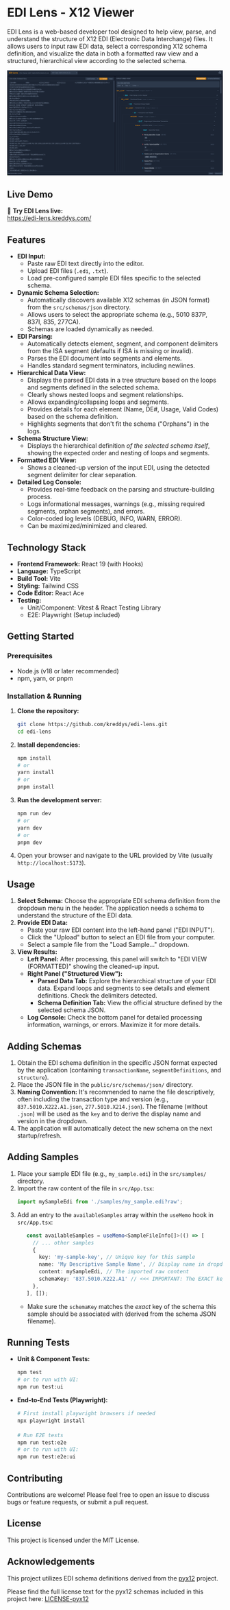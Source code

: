 # EDI Lens - X12 Viewer

EDI Lens is a web-based developer tool designed to help view, parse, and understand the structure of X12 EDI (Electronic Data Interchange) files. It allows users to input raw EDI data, select a corresponding X12 schema definition, and visualize the data in both a formatted raw view and a structured, hierarchical view according to the selected schema.

![EDI Lens Screenshot](./docs/edi-lens-ui.png)

## Live Demo

🚀 **Try EDI Lens live:**  
<a href="https://edi-lens.kreddys.com/" target="_blank" rel="noopener noreferrer">https://edi-lens.kreddys.com/</a>


## Features

*   **EDI Input:**
    *   Paste raw EDI text directly into the editor.
    *   Upload EDI files (`.edi`, `.txt`).
    *   Load pre-configured sample EDI files specific to the selected schema.
*   **Dynamic Schema Selection:**
    *   Automatically discovers available X12 schemas (in JSON format) from the `src/schemas/json` directory.
    *   Allows users to select the appropriate schema (e.g., 5010 837P, 837I, 835, 277CA).
    *   Schemas are loaded dynamically as needed.
*   **EDI Parsing:**
    *   Automatically detects element, segment, and component delimiters from the ISA segment (defaults if ISA is missing or invalid).
    *   Parses the EDI document into segments and elements.
    *   Handles standard segment terminators, including newlines.
*   **Hierarchical Data View:**
    *   Displays the parsed EDI data in a tree structure based on the loops and segments defined in the selected schema.
    *   Clearly shows nested loops and segment relationships.
    *   Allows expanding/collapsing loops and segments.
    *   Provides details for each element (Name, DE#, Usage, Valid Codes) based on the schema definition.
    *   Highlights segments that don't fit the schema ("Orphans") in the logs.
*   **Schema Structure View:**
    *   Displays the hierarchical definition *of the selected schema itself*, showing the expected order and nesting of loops and segments.
*   **Formatted EDI View:**
    *   Shows a cleaned-up version of the input EDI, using the detected segment delimiter for clear separation.
*   **Detailed Log Console:**
    *   Provides real-time feedback on the parsing and structure-building process.
    *   Logs informational messages, warnings (e.g., missing required segments, orphan segments), and errors.
    *   Color-coded log levels (DEBUG, INFO, WARN, ERROR).
    *   Can be maximized/minimized and cleared.

## Technology Stack

*   **Frontend Framework:** React 19 (with Hooks)
*   **Language:** TypeScript
*   **Build Tool:** Vite
*   **Styling:** Tailwind CSS
*   **Code Editor:** React Ace
*   **Testing:**
    *   Unit/Component: Vitest & React Testing Library
    *   E2E: Playwright (Setup included)

## Getting Started

### Prerequisites

*   Node.js (v18 or later recommended)
*   npm, yarn, or pnpm

### Installation & Running

1.  **Clone the repository:**
    ```bash
    git clone https://github.com/kreddys/edi-lens.git 
    cd edi-lens
    ```

2.  **Install dependencies:**
    ```bash
    npm install
    # or
    yarn install
    # or
    pnpm install
    ```

3.  **Run the development server:**
    ```bash
    npm run dev
    # or
    yarn dev
    # or
    pnpm dev
    ```

4.  Open your browser and navigate to the URL provided by Vite (usually `http://localhost:5173`).

## Usage

1.  **Select Schema:** Choose the appropriate EDI schema definition from the dropdown menu in the header. The application needs a schema to understand the structure of the EDI data.
2.  **Provide EDI Data:**
    *   Paste your raw EDI content into the left-hand panel ("EDI INPUT").
    *   Click the "Upload" button to select an EDI file from your computer.
    *   Select a sample file from the "Load Sample..." dropdown.
3.  **View Results:**
    *   **Left Panel:** After processing, this panel will switch to "EDI VIEW (FORMATTED)" showing the cleaned-up input.
    *   **Right Panel ("Structured View"):**
        *   **Parsed Data Tab:** Explore the hierarchical structure of your EDI data. Expand loops and segments to see details and element definitions. Check the delimiters detected.
        *   **Schema Definition Tab:** View the official structure defined by the selected schema JSON.
    *   **Log Console:** Check the bottom panel for detailed processing information, warnings, or errors. Maximize it for more details.

## Adding Schemas

1.  Obtain the EDI schema definition in the specific JSON format expected by the application (containing `transactionName`, `segmentDefinitions`, and `structure`).
2.  Place the JSON file in the `public/src/schemas/json/` directory.
3.  **Naming Convention:** It's recommended to name the file descriptively, often including the transaction type and version (e.g., `837.5010.X222.A1.json`, `277.5010.X214.json`). The filename (without `.json`) will be used as the `key` and to derive the display name and version in the dropdown.
4.  The application will automatically detect the new schema on the next startup/refresh.

## Adding Samples

1.  Place your sample EDI file (e.g., `my_sample.edi`) in the `src/samples/` directory.
2.  Import the raw content of the file in `src/App.tsx`:
    ```typescript
    import mySampleEdi from './samples/my_sample.edi?raw';
    ```
3.  Add an entry to the `availableSamples` array within the `useMemo` hook in `src/App.tsx`:
    ```typescript
       const availableSamples = useMemo<SampleFileInfo[]>(() => [
         // ... other samples
         {
           key: 'my-sample-key', // Unique key for this sample
           name: 'My Descriptive Sample Name', // Display name in dropdown
           content: mySampleEdi, // The imported raw content
           schemaKey: '837.5010.X222.A1' // <<< IMPORTANT: The EXACT key of the schema this sample uses
         },
       ], []);
    ```
    *   Make sure the `schemaKey` matches the *exact* key of the schema this sample should be associated with (derived from the schema JSON filename).

## Running Tests

*   **Unit & Component Tests:**
    ```bash
    npm test
    # or to run with UI:
    npm run test:ui
    ```
*   **End-to-End Tests (Playwright):**
    ```bash
    # First install playwright browsers if needed
    npx playwright install

    # Run E2E tests
    npm run test:e2e
    # or to run with UI:
    npm run test:e2e:ui
    ```

## Contributing

Contributions are welcome! Please feel free to open an issue to discuss bugs or feature requests, or submit a pull request.

## License

<!-- TODO: Specify your license, e.g., MIT -->
This project is licensed under the MIT License.

## Acknowledgements

This project utilizes EDI schema definitions derived from the [pyx12](https://github.com/azoner/pyx12) project.

Please find the full license text for the pyx12 schemas included in this project here: [LICENSE-pyx12](https://github.com/azoner/pyx12/blob/master/LICENSE.txt)